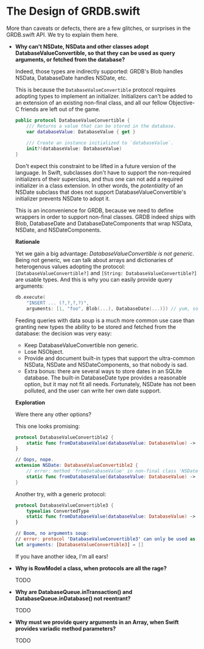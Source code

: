 The Design of GRDB.swift
========================

More than caveats or defects, there are a few glitches, or surprises in the GRDB.swift API. We try to explain them here.

- **Why can't NSDate, NSData and other classes adopt DatabaseValueConvertible, so that they can be used as query arguments, or fetched from the database?**
    
    Indeed, those types are indirectly supported: GRDB's Blob handles NSData, DatabaseDate handles NSDate, etc.
    
    This is because the `DatabaseValueConvertible` protocol requires adopting types to implement an initializer. Initializers can't be added to an extension of an existing non-final class, and all our fellow Objective-C friends are left out of the game.
    
    ```swift
    public protocol DatabaseValueConvertible {
        /// Returns a value that can be stored in the database.
        var databaseValue: DatabaseValue { get }
        
        /// Create an instance initialized to `databaseValue`.
        init?(databaseValue: DatabaseValue)
    }
    ```
    
    Don't expect this constraint to be lifted in a future version of the language. In Swift, subclasses don't have to support the non-required initializers of their superclass, and thus one can not add a required initializer in a class extension. In other words, the *potentiality* of an NSDate subclass that does not support DatabaseValueConvertible's initializer prevents NSDate to adopt it.
    
    This is an inconvenience for GRDB, because we need to define wrappers in order to support non-final classes. GRDB indeed ships with Blob, DatabaseDate and DatabaseDateComponents that wrap NSData, NSDate, and NSDateComponents.
    
    **Rationale**
    
    Yet we gain a big advantage: *DatabaseValueConvertible is not generic*. Being not generic, we can talk about arrays and dictionaries of heterogenous values adopting the protocol: `[DatabaseValueConvertible?]` and `[String: DatabaseValueConvertible?]` are usable types. And this is why you can easily provide query arguments:
    
    ```swift
    db.execute(
        "INSERT ... (?,?,?,?)",
        arguments: [1, "foo", Blob(...), DatabaseDate(...)]) // yum, soup!
    ```
    
    Feeding queries with data soup is a much more common use case than granting new types the ability to be stored and fetched from the database: the decision was very easy:
    
    - Keep DatabaseValueConvertible non generic.
    - Lose NSObject.
    - Provide and document built-in types that support the ultra-common NSData, NSDate and NSDateComponents, so that nobody is sad.
    - Extra bonus: there are several ways to store dates in an SQLite database. The built-in DatabaseDate type provides a reasonable option, but it may not fit all needs. Fortunately, NSDate has not been polluted, and the user can write her own date support.
    
    **Exploration**
    
    Were there any other options?
    
    This one looks promising:
    
    ```swift
    protocol DatabaseValueConvertible2 {
        static func fromDatabaseValue(databaseValue: DatabaseValue) -> Self?
    }
    
    // Oops, nope.
    extension NSDate: DatabaseValueConvertible2 {
        // error: method 'fromDatabaseValue' in non-final class 'NSDate' must return `Self` to conform to protocol 'DatabaseValueConvertible2'
        static func fromDatabaseValue(databaseValue: DatabaseValue) -> NSDate? { ... }
    }
    ```
    
    Another try, with a generic protocol:
    
    ```swift
    protocol DatabaseValueConvertible3 {
        typealias ConvertedType
        static func fromDatabaseValue(databaseValue: DatabaseValue) -> ConvertedType?
    }
    
    // Boom, no arguments soup:
    // error: protocol 'DatabaseValueConvertible3' can only be used as a generic constraint because it has Self or associated type requirements
    let arguments: [DatabaseValueConvertible3] = []
    ```
    
    If you have another idea, I'm all ears!
    

- **Why is RowModel a class, when protocols are all the rage?**
    
    TODO
    
- **Why are DatabaseQueue.inTransaction() and DatabaseQueue.inDatabase() not reentrant?**
    
    TODO
    
- **Why must we provide query arguments in an Array, when Swift provides variadic method parameters?**
    
    TODO
    
